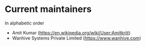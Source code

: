 # Current maintainers

In alphabetic order

* Amit Kumar (https://en.wikipedia.org/wiki/User:Amitkriit)
* Wanhive Systems Private Limited (https://www.wanhive.com)
